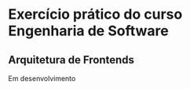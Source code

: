 # Exercício prático do curso Engenharia de Software

## Arquitetura de Frontends

Em desenvolvimento
